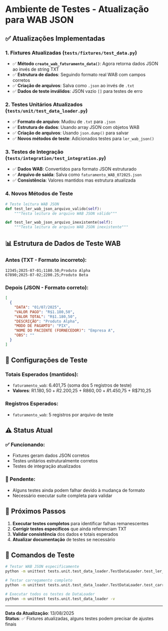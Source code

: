 # Ambiente de Testes - Atualização para WAB JSON

## ✅ **Atualizações Implementadas**

### **1. Fixtures Atualizadas** (`tests/fixtures/test_data.py`)
- ✅ **Método `create_wab_faturamento_data()`**: Agora retorna dados JSON ao invés de string TXT
- ✅ **Estrutura de dados**: Seguindo formato real WAB com campos corretos
- ✅ **Criação de arquivos**: Salva como `.json` ao invés de `.txt`
- ✅ **Dados de teste inválidos**: JSON vazio `[]` para testes de erro

### **2. Testes Unitários Atualizados** (`tests/unit/test_data_loader.py`)
- ✅ **Formato de arquivo**: Mudou de `.txt` para `.json`
- ✅ **Estrutura de dados**: Usando array JSON com objetos WAB
- ✅ **Criação de arquivos**: Usando `json.dump()` para salvar
- ✅ **Novos métodos de teste**: Adicionados testes para `ler_wab_json()`

### **3. Testes de Integração** (`tests/integration/test_integration.py`)
- ✅ **Dados WAB**: Convertidos para formato JSON estruturado
- ✅ **Arquivo de saída**: Salva como `faturamento_WAB_072025.json`
- ✅ **Consistência**: Valores mantidos mas estrutura atualizada

### **4. Novos Métodos de Teste**
```python
# Teste leitura WAB JSON
def test_ler_wab_json_arquivo_valido(self):
    """Testa leitura de arquivo WAB JSON válido"""

def test_ler_wab_json_arquivo_inexistente(self):
    """Testa leitura de arquivo WAB JSON inexistente"""
```

## 📊 **Estrutura de Dados de Teste WAB**

### **Antes (TXT - Formato incorreto):**
```
12345;2025-07-01;1180.50;Produto Alpha
67890;2025-07-02;2200.25;Produto Beta
```

### **Depois (JSON - Formato correto):**
```json
[
  {
    "DATA": "01/07/2025",
    "VALOR PAGO": "R$1.180,50",
    "VALOR TOTAL": "R$1.180,50",
    "DESCRIÇÃO": "Produto Alpha",
    "MODO DE PAGAMTO": "PIX",
    "NOME DO PACIENTE (FORNECEDOR)": "Empresa A",
    "OBS": ""
  }
]
```

## 🔧 **Configurações de Teste**

### **Totais Esperados (mantidos):**
- `faturamento_wab`: 6.401,75 (soma dos 5 registros de teste)
- **Valores**: R$1.180,50 + R$2.200,25 + R$860,00 + R$1.450,75 + R$710,25

### **Registros Esperados:**
- `faturamento_wab`: 5 registros por arquivo de teste

## ⚠️ **Status Atual**

### **✅ Funcionando:**
- Fixtures geram dados JSON corretos
- Testes unitários estruturalmente corretos
- Testes de integração atualizados

### **🔄 Pendente:**
- Alguns testes ainda podem falhar devido à mudança de formato
- Necessário executar suite completa para validar

## 🚀 **Próximos Passos**

1. **Executar testes completos** para identificar falhas remanescentes
2. **Corrigir testes específicos** que ainda referenciam TXT
3. **Validar consistência** dos dados e totais esperados
4. **Atualizar documentação** de testes se necessário

## 📝 **Comandos de Teste**

```bash
# Testar WAB JSON especificamente
python -m unittest tests.unit.test_data_loader.TestDataLoader.test_ler_wab_json_arquivo_valido -v

# Testar carregamento completo
python -m unittest tests.unit.test_data_loader.TestDataLoader.test_carregar_dados_mes_com_arquivos -v

# Executar todos os testes de DataLoader
python -m unittest tests.unit.test_data_loader -v
```

---

**Data da Atualização**: 13/08/2025  
**Status**: ✅ Fixtures atualizadas, alguns testes podem precisar de ajustes finais
